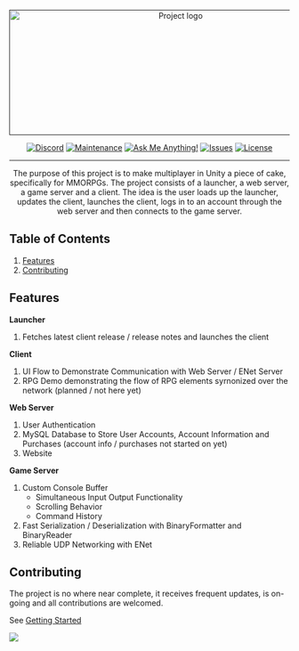 <!-- Super secret comment, if you see this you're an amazing person! -->
<p align="center">
  <a href="" rel="noopener">
 <img width=600 height=225 src="https://i.imgur.com/FsnlF8g.png" alt="Project logo"></a>
</p>

<div align="center">
  
  [![Discord][discord]][discord-url]
  [![Maintenance][maintenance]][discord-url]
  [![Ask Me Anything!][ask-me-anything]][discord-url]
  [![Issues][issues]][issues-url]
  [![License][license]][license-url]
  
</div>

---

<p align="center">The purpose of this project is to make multiplayer in Unity a piece of cake, specifically for MMORPGs. The project consists of a launcher, a web server, a game server and a client. The idea is the user loads up the launcher, updates the client, launches the client, logs in to an account through the web server and then connects to the game server.
    <br>
</p>

## Table of Contents

1. [Features](#features)
2. [Contributing](#contributing)

## Features

**Launcher**

1. Fetches latest client release / release notes and launches the client

**Client**

1. UI Flow to Demonstrate Communication with Web Server / ENet Server
2. RPG Demo demonstrating the flow of RPG elements syrnonized over the network (planned / not here yet)

**Web Server**

1. User Authentication
2. MySQL Database to Store User Accounts, Account Information and Purchases (account info / purchases not started on yet)
3. Website

**Game Server**

1. Custom Console Buffer
    - Simultaneous Input Output Functionality
    - Scrolling Behavior
    - Command History
2. Fast Serialization / Deserialization with BinaryFormatter and BinaryReader
3. Reliable UDP Networking with ENet

## Contributing

The project is no where near complete, it receives frequent updates, is on-going and all contributions are welcomed.

See [Getting Started](https://github.com/valkyrienyanko/The-MMORPG-Project/blob/master/.github/CONTRIBUTING.md#getting-started)

<a href="https://github.com/valkyrienyanko/The-MMORPG-Project/graphs/contributors">
  <img src="https://contributors-img.web.app/image?repo=valkyrienyanko/The-MMORPG-Project" />
</a>

<!--BADGES AND LINKS-->
<!--Discord Badge Image-->
[discord]: https://img.shields.io/discord/717790645900673084.svg
<!--Discord Link-->
[discord-url]: https://discord.gg/W4Nk9gt
<!--Maintenance Image-->
[maintenance]: https://img.shields.io/badge/Maintained%3F-yes-green.svg 
<!--Ask Me Anything Image-->
[ask-me-anything]: https://img.shields.io/badge/Ask%20me-anything-1abc9c.svg 
<!--Issues Image-->
[issues]: https://img.shields.io/github/issues/valkyrienyanko/The-MMORPG-Project 
<!--Issues Link-->
[issues-url]: https://github.com/valkyrienyanko/The-MMORPG-Project/issues 
<!--License Image-->
[license]: https://img.shields.io/badge/license-MIT-blue.svg
<!--License URL-->
[license-url]: https://github.com/valkyrienyanko/The-MMORPG-Project/blob/master/LICENSE
